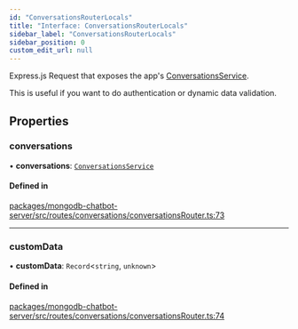 ```yaml
---
id: "ConversationsRouterLocals"
title: "Interface: ConversationsRouterLocals"
sidebar_label: "ConversationsRouterLocals"
sidebar_position: 0
custom_edit_url: null
---
```


Express.js Request that exposes the app's [ConversationsService](ConversationsService.md).

This is useful if you want to do authentication or dynamic data validation.

## Properties

### conversations

• **conversations**: [`ConversationsService`](ConversationsService.md)

#### Defined in

[packages/mongodb-chatbot-server/src/routes/conversations/conversationsRouter.ts:73](https://github.com/mongodben/chatbot/blob/4bc75a7/packages/mongodb-chatbot-server/src/routes/conversations/conversationsRouter.ts#L73)

___

### customData

• **customData**: `Record`\<`string`, `unknown`\>

#### Defined in

[packages/mongodb-chatbot-server/src/routes/conversations/conversationsRouter.ts:74](https://github.com/mongodben/chatbot/blob/4bc75a7/packages/mongodb-chatbot-server/src/routes/conversations/conversationsRouter.ts#L74)
